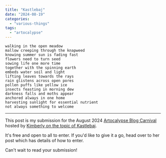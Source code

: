 ```yaml
---
title: "Kastlebaj"
date: "2024-08-19"
categories: 
  - "various-things"
tags: 
  - "artocalypse"
---
```


```
walking in the open meadow
mallow creeping through the knapweed
knowing summer sun is fading fast
flowers need to turn seed
sowing life one more time
together with the spinning earth
embeds water soil and light
lifting leaves towards the rays
rain glistens across open pores
pollen puffs like yellow ice
insects feasting in morning dew
darkness falls and moths appear
anchored always in one home
harvesting sunlight for essential nutrient
not always something to welcome 
```

* * *

This post is my submission for the August 2024 [Artocalypse Blog Carnival](https://the.artocalypse.org/upcoming-blog-carnivals/) hosted by [Kimberly on the topic of Kastlebaj](https://iamkimberly.org/artocalypse-blog-carnival-2024-kastlebaj-creative-writing-challenge/).

It's free and open to all to enter. If you'd like to give it a go, head over to her post which has details of how to enter.

Can't wait to read your submission!
